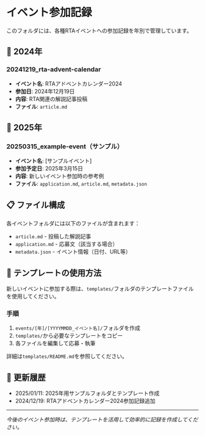 # イベント参加記録

このフォルダには、各種RTAイベントへの参加記録を年別で管理しています。

## 📅 2024年

### 20241219_rta-advent-calendar
- **イベント名**: RTAアドベントカレンダー2024
- **参加日**: 2024年12月19日
- **内容**: RTA関連の解説記事投稿
- **ファイル**: `article.md`

## 📅 2025年

### 20250315_example-event（サンプル）
- **イベント名**: [サンプルイベント]
- **参加予定日**: 2025年3月15日
- **内容**: 新しいイベント参加時の参考例
- **ファイル**: `application.md`, `article.md`, `metadata.json`

## 📋 ファイル構成

各イベントフォルダには以下のファイルが含まれます：
- `article.md` - 投稿した解説記事
- `application.md` - 応募文（該当する場合）
- `metadata.json` - イベント情報（日付、URL等）

## 📝 テンプレートの使用方法

新しいイベントに参加する際は、`templates/`フォルダのテンプレートファイルを使用してください。

### 手順
1. `events/[年]/[YYYYMMDD_イベント名]/`フォルダを作成
2. `templates/`から必要なテンプレートをコピー
3. 各ファイルを編集して応募・執筆

詳細は`templates/README.md`を参照してください。

## 🔄 更新履歴

- 2025/01/11: 2025年用サンプルフォルダとテンプレート作成
- 2024/12/19: RTAアドベントカレンダー2024参加記録追加

---

*今後のイベント参加時は、テンプレートを活用して効率的に記録を作成してください。*